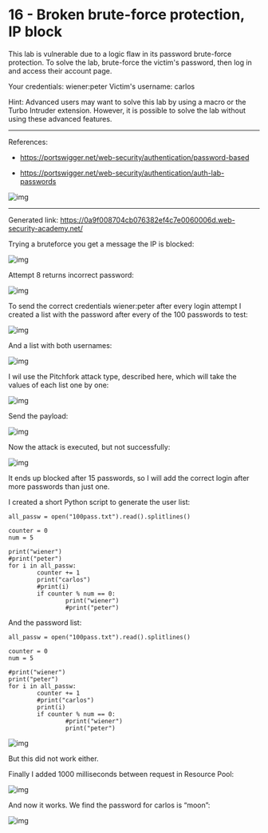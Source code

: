 
# 16 - Broken brute-force protection, IP block

This lab is vulnerable due to a logic flaw in its password brute-force protection. To solve the lab, brute-force the victim's password, then log in and access their account page.

Your credentials: wiener:peter
Victim's username: carlos

Hint: Advanced users may want to solve this lab by using a macro or the Turbo Intruder extension. However, it is possible to solve the lab without using these advanced features.

---------------------------------------------

References:

- https://portswigger.net/web-security/authentication/password-based

- https://portswigger.net/web-security/authentication/auth-lab-passwords



![img](images/16%20-%20Broken%20brute-force%20protection,%20IP%20block/1.png)

---------------------------------------------

Generated link: https://0a9f008704cb076382ef4c7e0060006d.web-security-academy.net/


Trying a bruteforce you get a message the IP is blocked:



![img](images/16%20-%20Broken%20brute-force%20protection,%20IP%20block/2.png)

Attempt 8 returns incorrect password:



![img](images/16%20-%20Broken%20brute-force%20protection,%20IP%20block/3.png)

To send the correct credentials wiener:peter after every login attempt I created a list with the password after every of the 100 passwords to test:



![img](images/16%20-%20Broken%20brute-force%20protection,%20IP%20block/4.png)

And a list with both usernames:



![img](images/16%20-%20Broken%20brute-force%20protection,%20IP%20block/5.png)

I wil use the Pitchfork attack type, described here, which will take the values of each list one by one:



![img](images/16%20-%20Broken%20brute-force%20protection,%20IP%20block/6.png)

Send the payload:



![img](images/16%20-%20Broken%20brute-force%20protection,%20IP%20block/7.png)

Now the attack is executed, but not successfully:



![img](images/16%20-%20Broken%20brute-force%20protection,%20IP%20block/8.png)

It ends up blocked after 15 passwords, so I will add the correct login after more passwords than just one. 

I created a short Python script to generate the user list:

```
all_passw = open("100pass.txt").read().splitlines()

counter = 0
num = 5

print("wiener")
#print("peter")
for i in all_passw:
        counter += 1
        print("carlos")
        #print(i)
        if counter % num == 0:
                print("wiener")
                #print("peter")
```                
                
And the password list:

```
all_passw = open("100pass.txt").read().splitlines()

counter = 0
num = 5

#print("wiener")
print("peter")
for i in all_passw:
        counter += 1
        #print("carlos")
        print(i)
        if counter % num == 0:
                #print("wiener")
                print("peter")
```




![img](images/16%20-%20Broken%20brute-force%20protection,%20IP%20block/9.png)

But this did not work either.

Finally I added 1000 milliseconds between request in Resource Pool:



![img](images/16%20-%20Broken%20brute-force%20protection,%20IP%20block/10.png)

And now it works. We find the password for carlos is “moon”:



![img](images/16%20-%20Broken%20brute-force%20protection,%20IP%20block/11.png)
